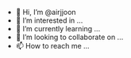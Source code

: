 - 👋 Hi, I’m @airjjoon
- 👀 I’m interested in ...
- 🌱 I’m currently learning ...
- 💞️ I’m looking to collaborate on ...
- 📫 How to reach me ...

<!---
airjjoon/airjjoon is a ✨ special ✨ repository because its `README.md` (this file) appears on your GitHub profile.
You can click the Preview link to take a look at your changes.
--->
